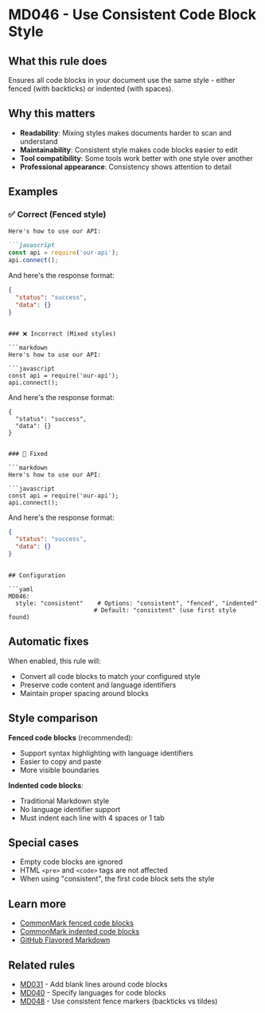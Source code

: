 # MD046 - Use Consistent Code Block Style

## What this rule does

Ensures all code blocks in your document use the same style - either fenced (with backticks) or indented (with spaces).

## Why this matters

- **Readability**: Mixing styles makes documents harder to scan and understand
- **Maintainability**: Consistent style makes code blocks easier to edit
- **Tool compatibility**: Some tools work better with one style over another
- **Professional appearance**: Consistency shows attention to detail

## Examples

### ✅ Correct (Fenced style)

```markdown
Here's how to use our API:

```javascript
const api = require('our-api');
api.connect();
```

And here's the response format:

```json
{
  "status": "success",
  "data": {}
}
```
```

### ❌ Incorrect (Mixed styles)

```markdown
Here's how to use our API:

```javascript
const api = require('our-api');
api.connect();
```

And here's the response format:

    {
      "status": "success",
      "data": {}
    }
```

### 🔧 Fixed

```markdown
Here's how to use our API:

```javascript
const api = require('our-api');
api.connect();
```

And here's the response format:

```json
{
  "status": "success",
  "data": {}
}
```
```

## Configuration

```yaml
MD046:
  style: "consistent"    # Options: "consistent", "fenced", "indented"
                        # Default: "consistent" (use first style found)
```

## Automatic fixes

When enabled, this rule will:
- Convert all code blocks to match your configured style
- Preserve code content and language identifiers
- Maintain proper spacing around blocks

## Style comparison

**Fenced code blocks** (recommended):
- Support syntax highlighting with language identifiers
- Easier to copy and paste
- More visible boundaries

**Indented code blocks**:
- Traditional Markdown style
- No language identifier support
- Must indent each line with 4 spaces or 1 tab

## Special cases

- Empty code blocks are ignored
- HTML `<pre>` and `<code>` tags are not affected
- When using "consistent", the first code block sets the style

## Learn more

- [CommonMark fenced code blocks](https://spec.commonmark.org/0.31.2/#fenced-code-blocks)
- [CommonMark indented code blocks](https://spec.commonmark.org/0.31.2/#indented-code-blocks)
- [GitHub Flavored Markdown](https://github.github.com/gfm/#code-blocks)

## Related rules

- [MD031](md031.md) - Add blank lines around code blocks
- [MD040](md040.md) - Specify languages for code blocks
- [MD048](md048.md) - Use consistent fence markers (backticks vs tildes)